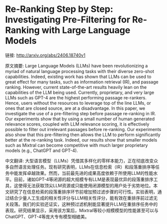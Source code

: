 # Re-Ranking Step by Step: Investigating Pre-Filtering for Re-Ranking with Large Language Models

链接: http://arxiv.org/abs/2406.18740v1

原文摘要:
Large Language Models (LLMs) have been revolutionizing a myriad of natural
language processing tasks with their diverse zero-shot capabilities. Indeed,
existing work has shown that LLMs can be used to great effect for many tasks,
such as information retrieval (IR), and passage ranking. However, current
state-of-the-art results heavily lean on the capabilities of the LLM being
used. Currently, proprietary, and very large LLMs such as GPT-4 are the highest
performing passage re-rankers. Hence, users without the resources to leverage
top of the line LLMs, or ones that are closed source, are at a disadvantage. In
this paper, we investigate the use of a pre-filtering step before passage
re-ranking in IR. Our experiments show that by using a small number of human
generated relevance scores, coupled with LLM relevance scoring, it is
effectively possible to filter out irrelevant passages before re-ranking. Our
experiments also show that this pre-filtering then allows the LLM to perform
significantly better at the re-ranking task. Indeed, our results show that
smaller models such as Mixtral can become competitive with much larger
proprietary models (e.g., ChatGPT and GPT-4).

中文翻译:
大型语言模型（LLMs）凭借其多样化的零样本能力，正在彻底改变众多自然语言处理任务。现有研究表明，LLMs在信息检索（IR）和段落重排序等任务中能发挥卓越效果。然而，当前最先进的成果高度依赖于所使用LLM的性能水平。目前，诸如GPT-4等闭源的超大规模专有LLM是表现最优异的段落重排序工具，这使得无法获取顶尖LLM资源或只能使用闭源模型的用户处于劣势地位。本文研究了在信息检索的段落重排序环节前增加预过滤步骤的可行性。实验表明，通过结合少量人工生成的相关性评分与LLM相关性评分，能有效在重排序前过滤无关段落。我们的实验还证实，这种预过滤机制能显著提升LLM在重排序任务中的表现。研究结果显示，采用该方案后，Mixtral等较小规模模型的性能甚至可以与ChatGPT、GPT-4等庞大专有模型相媲美。
